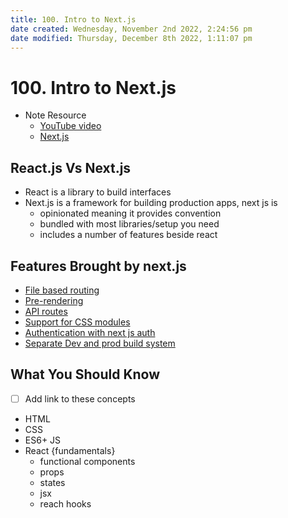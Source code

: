 ```yaml
---
title: 100. Intro to Next.js
date created: Wednesday, November 2nd 2022, 2:24:56 pm
date modified: Thursday, December 8th 2022, 1:11:07 pm
---
```


# 100. Intro to Next.js

- Note Resource
	- [YouTube video](https://youtu.be/9P8mASSREYM?list=PLC3y8-rFHvwgC9mj0qv972IO5DmD-H0ZH)
	- [Next.js](https://nextjs.org/docs/getting-started)

## React.js Vs Next.js

- React is a library to build interfaces
- Next.js is a framework for building production apps, next js is
	- opinionated meaning it provides convention
	- bundled with most libraries/setup you need
	- includes a number of features beside react

## Features Brought by next.js

- [File based routing](Frameworks/Nextjs/300.%20Routing.md)
- [Pre-rendering](Frameworks/Nextjs/400.%20Static%20site%20generation.md#400.%20Pre-rendering)
- [API routes](Frameworks/Nextjs/700.%20API%20routes.md)
- [Support for CSS modules](Frameworks/Nextjs/800.%20Styling.md)
- [Authentication with next js auth](Frameworks/Nextjs/1000.%20Authentication.md)
- [Separate Dev and prod build system](Frameworks/Nextjs/200.%20how%20to%20create-build-run%20a%20new%20app.md)

## What You Should Know

- [ ] Add link to these concepts
- HTML
- CSS
- ES6+ JS
- React {fundamentals}
	- functional components
	- props
	- states
	- jsx
	- reach hooks
